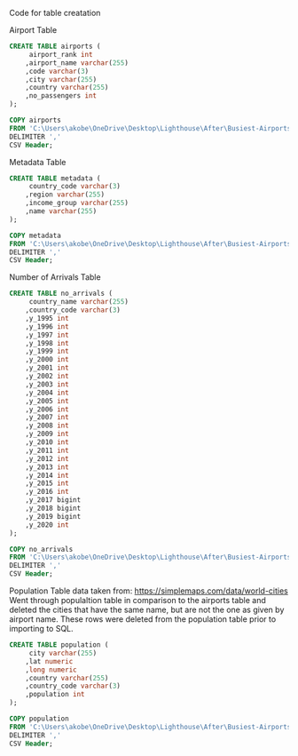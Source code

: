 Code for table creatation

Airport Table 

```SQL
CREATE TABLE airports (
     airport_rank int
    ,airport_name varchar(255)
    ,code varchar(3)
    ,city varchar(255)
    ,country varchar(255)
	,no_passengers int
);
```

```SQL
COPY airports
FROM 'C:\Users\akobe\OneDrive\Desktop\Lighthouse\After\Busiest-Airports\Data\top_100_busiest_airports.csv'
DELIMITER ','
CSV Header;
```

Metadata Table
```SQL
CREATE TABLE metadata (
     country_code varchar(3)
    ,region varchar(255)
    ,income_group varchar(255)
    ,name varchar(255)
);
```

```SQL
COPY metadata
FROM 'C:\Users\akobe\OneDrive\Desktop\Lighthouse\After\Busiest-Airports\Data\country_metadata.csv'
DELIMITER ','
CSV Header;
```

Number of Arrivals Table 
```SQL
CREATE TABLE no_arrivals (
     country_name varchar(255)
    ,country_code varchar(3)
    ,y_1995 int
    ,y_1996 int
    ,y_1997 int
    ,y_1998 int
    ,y_1999 int
    ,y_2000 int
    ,y_2001 int
    ,y_2002 int
    ,y_2003 int
    ,y_2004 int
    ,y_2005 int  
    ,y_2006 int
    ,y_2007 int  
    ,y_2008 int
    ,y_2009 int
    ,y_2010 int
    ,y_2011 int 
    ,y_2012 int
    ,y_2013 int 
    ,y_2014 int
    ,y_2015 int 
    ,y_2016 int
    ,y_2017 bigint 
    ,y_2018 bigint
    ,y_2019 bigint 
    ,y_2020 int
);
```

```SQL
COPY no_arrivals
FROM 'C:\Users\akobe\OneDrive\Desktop\Lighthouse\After\Busiest-Airports\Data\arrival_info.csv'
DELIMITER ','
CSV Header;
```

Population Table 
data taken from:  https://simplemaps.com/data/world-cities
Went through populaltion table in comparison to the airports table and deleted the cities that have the same name, but are not the one as given by airport name. These rows were deleted from the population table prior to importing to SQL.

```SQL
CREATE TABLE population (
     city varchar(255)
	,lat numeric
	,long numeric
    ,country varchar(255)
    ,country_code varchar(3)
    ,population int
);
```

```SQL
COPY population
FROM 'C:\Users\akobe\OneDrive\Desktop\Lighthouse\After\Busiest-Airports\Data\worldcities.csv'
DELIMITER ','
CSV Header;
```